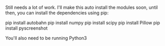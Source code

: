 Still needs a lot of work. I'll make this auto install the modules soon, until then, you can install the dependencies using pip:

pip install autobahn
pip install numpy
pip install scipy
pip install Pillow
pip install pyscreenshot

You'll also need to be running Python3